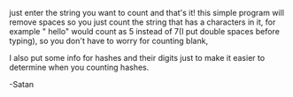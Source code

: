 just enter the string you want to count and that's it!
this simple program will remove spaces so you just count the string that has a characters in it,
for example "  hello" would count as 5 instead of 7(I put double spaces before typing),
so you don't have to worry for counting blank,

I also put some info for hashes and their digits just to make it easier to determine when you counting hashes.

-Satan
